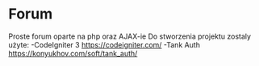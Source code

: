 # Forum
Proste forum oparte na php oraz AJAX-ie
Do stworzenia projektu zostaly użyte:
-CodeIgniter 3 https://codeigniter.com/
-Tank Auth https://konyukhov.com/soft/tank_auth/
